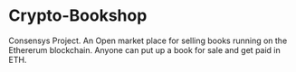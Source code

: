 # Crypto-Bookshop
Consensys Project. An Open market place for selling books running on the Ethererum blockchain. Anyone can put up a book for sale and get paid in ETH.
